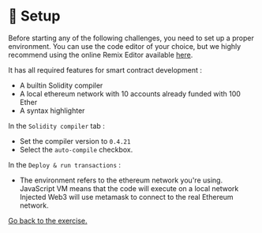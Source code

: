 # :wrench: Setup
Before starting any of the following challenges, you need to set up a proper environment.
You can use the code editor of your choice, but we highly recommend using the online Remix Editor available [here](https://remix.ethereum.org).

It has all required features for smart contract development :
- A builtin Solidity compiler
- A local ethereum network with 10 accounts already funded with 100 Ether
- A syntax highlighter

In the `Solidity compiler` tab :
- Set the compiler version to `0.4.21`
- Select the `auto-compile` checkbox.

In the `Deploy & run transactions` :
- The environment refers to the ethereum network you're using.
  JavaScript VM means that the code will execute on a local network
  Injected Web3 will use metamask to connect to the real Ethereum network.
  
[Go back to the exercise.](README.md)
